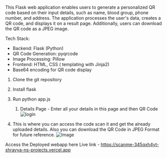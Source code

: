 This Flask web application enables users to generate a personalized QR code based on their input details, such as name, blood group, phone number, and address. The application processes the user's data, creates a QR code, and displays it on a result page. Additionally, users can download the QR code as a JPEG image.

Tech Stack:

- Backend: Flask (Python)
- QR Code Generation: pyqrcode
- Image Processing: Pillow
- Frontend: HTML, CSS ( templating with Jinja2)
- Base64 encoding for QR code display

1. Clone the git repository
2. Install flask
3. Run python app.js

   1. Details Page - Enter all your details in this page and then QR Code
![login](https://github.com/user-attachments/assets/5bb6ffd9-1eca-44ba-8f01-ae74737cdfea)


  2. This is where you can access the code scan it and get the already uploaded details. Also you can download the QR Code in JPEG Format for future reference.
![Image](https://github.com/user-attachments/assets/dfeca24c-49bb-48c1-8237-57688612a005)


Access the Deployed webapp here 
Live link - https://scanme-345qxh4yt-shravya-ns-projects.vercel.app
